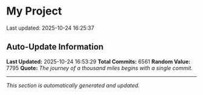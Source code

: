 # My Project


Last updated: 2025-10-24 16:25:37








































































































































































































































































































































































































































































































































































































































































































































































































































































































































































































































































































































































































































































































































































































































































































































































































































































































































































































































































































































































































































































































































































































































































































































































































































































































































































































































































































































































































































































































































































































































































































































































































































































































































































































































































































































































































































































































































































































































































































































































































































































































































































































































































































































































































































































































































































































































































































































































































































































































































































































































































































































































































































































































































































































































































































































































































































































































































































































































































































































































































































































































































































































































































































































































































































































































































































































































































































































































































































































































































































































































































































































































































































## Auto-Update Information

**Last Updated:** 2025-10-24 16:53:29
**Total Commits:** 6561
**Random Value:** 7795
**Quote:** _The journey of a thousand miles begins with a single commit._

---
_This section is automatically generated and updated._